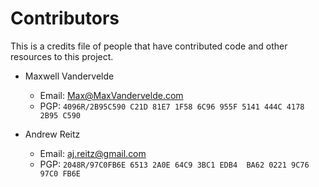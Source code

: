 Contributors
============

This is a credits file of people that have contributed code and other resources
to this project.

 * Maxwell Vandervelde
   * Email: Max@MaxVandervelde.com
   * PGP: `4096R/2B95C590 C21D 81E7 1F58 6C96 955F 5141 444C 4178 2B95 C590`

 * Andrew Reitz
   * Email: aj.reitz@gmail.com
   * PGP: `2048R/97C0FB6E 6513 2A0E 64C9 3BC1 EDB4  BA62 0221 9C76 97C0 FB6E`
   
